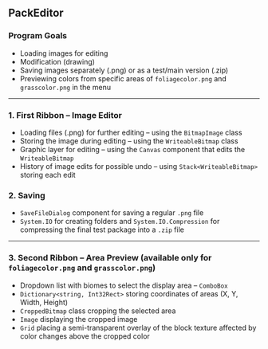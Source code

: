 ## PackEditor

### Program Goals
- Loading images for editing
- Modification (drawing)
- Saving images separately (.png) or as a test/main version (.zip)
- Previewing colors from specific areas of `foliagecolor.png` and `grasscolor.png` in the menu

---

### 1. First Ribbon – Image Editor
- Loading files (.png) for further editing – using the `BitmapImage` class
- Storing the image during editing – using the `WriteableBitmap` class
- Graphic layer for editing – using the `Canvas` component that edits the `WriteableBitmap`
- History of image edits for possible undo – using `Stack<WriteableBitmap>` storing each edit

### 2. Saving
- `SaveFileDialog` component for saving a regular `.png` file
- `System.IO` for creating folders and `System.IO.Compression` for compressing the final test package into a `.zip` file

---

### 3. Second Ribbon – Area Preview (available only for `foliagecolor.png` and `grasscolor.png`)
- Dropdown list with biomes to select the display area – `ComboBox`
- `Dictionary<string, Int32Rect>` storing coordinates of areas (X, Y, Width, Height)
- `CroppedBitmap` class cropping the selected area
- `Image` displaying the cropped image
- `Grid` placing a semi-transparent overlay of the block texture affected by color changes above the cropped color 
